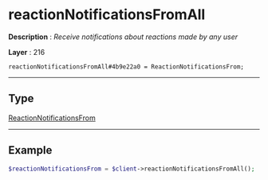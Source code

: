 # reactionNotificationsFromAll

**Description** : *Receive notifications about reactions made by any user*

**Layer** : 216

```tl
reactionNotificationsFromAll#4b9e22a0 = ReactionNotificationsFrom;
```

---

## Type

[ReactionNotificationsFrom](type/ReactionNotificationsFrom)

---

## Example

```php
$reactionNotificationsFrom = $client->reactionNotificationsFromAll();
```